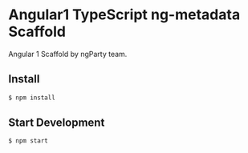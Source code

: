 # Angular1 TypeScript ng-metadata Scaffold

Angular 1 Scaffold by ngParty team.


## Install

```bash
$ npm install
```

## Start Development

```bash
$ npm start
```

